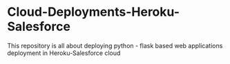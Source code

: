 # Cloud-Deployments-Heroku-Salesforce
This repository is all about deploying python - flask based web applications deployment in Heroku-Salesforce cloud

